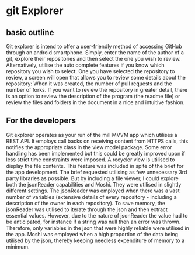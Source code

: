# git Explorer
## basic outline
Git explorer is intend to offer a user-friendly method of accessing GitHub through an android smartphone. Simply, enter the name of the author of a git, explore their repositories and then select the one you wish to review. Alternatively, utilise the auto complete features if you know which repository you wish to select.
One you have selected the repository to review, a screen will open that allows you to review some details about the repository: When it was created, the number of pull requests and the number of forks.
If you want to review the repository in greater detail, there is an option to review the description of the program (the readme file) or review the files and folders in the document in a nice and intuitive fashion.

## For the developers
Git explorer operates as your run of the mill MVVM app which utilises a REST API. It employs call backs on receiving content from HTTPS calls, this notifies the appropriate class in the view model package. Some error handling has been implemented but this could be greatly improved upon if less strict time constraints were imposed.
A recycler view is utilised to display the file contents. This feature was included in spite of the brief for the app development. The brief requested utilising as few unnecessary 3rd party libraries as possible. But by including a file viewer, I could explore both the jsonReader capabilities and Moshi.
They were utilised in slightly different settings. The jsonReader was employed when there was a vast number of variables (extensive details of every repository - including a description of the owner in each repository). To save memory, the jsonReader was utilised to iterate through the json and then extract essential values. However, due to the nature of jsonReader the value had to be anticipated, for instance if a string was null then an error was thrown. Therefore, only variables in the json that were highly reliable were utilised in the app.
Moshi was employed when a high proportion of the data being utilised by the json, thereby keeping needless expenditure of memory to a minimum.
